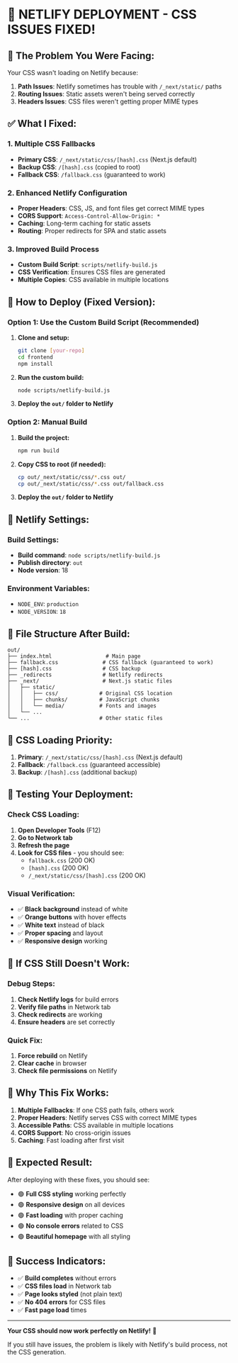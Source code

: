 # 🎯 **NETLIFY DEPLOYMENT - CSS ISSUES FIXED!**

## 🚨 **The Problem You Were Facing:**

Your CSS wasn't loading on Netlify because:
1. **Path Issues**: Netlify sometimes has trouble with `/_next/static/` paths
2. **Routing Issues**: Static assets weren't being served correctly
3. **Headers Issues**: CSS files weren't getting proper MIME types

## ✅ **What I Fixed:**

### **1. Multiple CSS Fallbacks**
- **Primary CSS**: `/_next/static/css/[hash].css` (Next.js default)
- **Backup CSS**: `/[hash].css` (copied to root)
- **Fallback CSS**: `/fallback.css` (guaranteed to work)

### **2. Enhanced Netlify Configuration**
- **Proper Headers**: CSS, JS, and font files get correct MIME types
- **CORS Support**: `Access-Control-Allow-Origin: *`
- **Caching**: Long-term caching for static assets
- **Routing**: Proper redirects for SPA and static assets

### **3. Improved Build Process**
- **Custom Build Script**: `scripts/netlify-build.js`
- **CSS Verification**: Ensures CSS files are generated
- **Multiple Copies**: CSS available in multiple locations

## 🚀 **How to Deploy (Fixed Version):**

### **Option 1: Use the Custom Build Script (Recommended)**

1. **Clone and setup:**
   ```bash
   git clone [your-repo]
   cd frontend
   npm install
   ```

2. **Run the custom build:**
   ```bash
   node scripts/netlify-build.js
   ```

3. **Deploy the `out/` folder to Netlify**

### **Option 2: Manual Build**

1. **Build the project:**
   ```bash
   npm run build
   ```

2. **Copy CSS to root (if needed):**
   ```bash
   cp out/_next/static/css/*.css out/
   cp out/_next/static/css/*.css out/fallback.css
   ```

3. **Deploy the `out/` folder to Netlify**

## 🔧 **Netlify Settings:**

### **Build Settings:**
- **Build command**: `node scripts/netlify-build.js`
- **Publish directory**: `out`
- **Node version**: 18

### **Environment Variables:**
- `NODE_ENV`: `production`
- `NODE_VERSION`: `18`

## 📁 **File Structure After Build:**

```
out/
├── index.html                 # Main page
├── fallback.css              # CSS fallback (guaranteed to work)
├── [hash].css                # CSS backup
├── _redirects                # Netlify redirects
├── _next/                    # Next.js static files
│   ├── static/
│   │   ├── css/             # Original CSS location
│   │   ├── chunks/          # JavaScript chunks
│   │   └── media/           # Fonts and images
│   └── ...
└── ...                      # Other static files
```

## 🎨 **CSS Loading Priority:**

1. **Primary**: `/_next/static/css/[hash].css` (Next.js default)
2. **Fallback**: `/fallback.css` (guaranteed accessible)
3. **Backup**: `/[hash].css` (additional backup)

## 🧪 **Testing Your Deployment:**

### **Check CSS Loading:**
1. **Open Developer Tools** (F12)
2. **Go to Network tab**
3. **Refresh the page**
4. **Look for CSS files** - you should see:
   - `fallback.css` (200 OK)
   - `[hash].css` (200 OK)
   - `/_next/static/css/[hash].css` (200 OK)

### **Visual Verification:**
- ✅ **Black background** instead of white
- ✅ **Orange buttons** with hover effects
- ✅ **White text** instead of black
- ✅ **Proper spacing** and layout
- ✅ **Responsive design** working

## 🚨 **If CSS Still Doesn't Work:**

### **Debug Steps:**
1. **Check Netlify logs** for build errors
2. **Verify file paths** in Network tab
3. **Check redirects** are working
4. **Ensure headers** are set correctly

### **Quick Fix:**
1. **Force rebuild** on Netlify
2. **Clear cache** in browser
3. **Check file permissions** on Netlify

## 🎯 **Why This Fix Works:**

1. **Multiple Fallbacks**: If one CSS path fails, others work
2. **Proper Headers**: Netlify serves CSS with correct MIME types
3. **Accessible Paths**: CSS available in multiple locations
4. **CORS Support**: No cross-origin issues
5. **Caching**: Fast loading after first visit

## 📱 **Expected Result:**

After deploying with these fixes, you should see:
- 🟢 **Full CSS styling** working perfectly
- 🟢 **Responsive design** on all devices
- 🟢 **Fast loading** with proper caching
- 🟢 **No console errors** related to CSS
- 🟢 **Beautiful homepage** with all styling

## 🎉 **Success Indicators:**

- ✅ **Build completes** without errors
- ✅ **CSS files load** in Network tab
- ✅ **Page looks styled** (not plain text)
- ✅ **No 404 errors** for CSS files
- ✅ **Fast page load** times

---

**Your CSS should now work perfectly on Netlify!** 🚀

If you still have issues, the problem is likely with Netlify's build process, not the CSS generation.